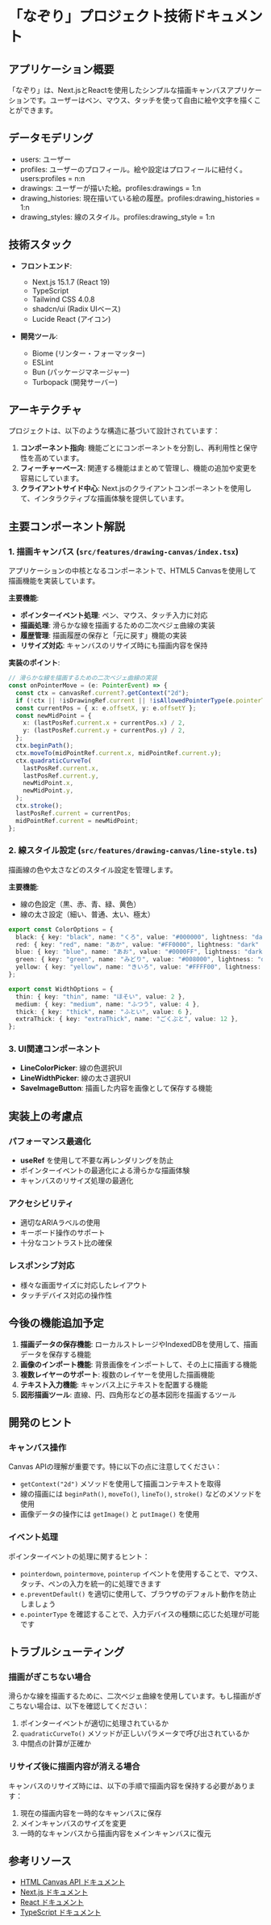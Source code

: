 # 「なぞり」プロジェクト技術ドキュメント

## アプリケーション概要

「なぞり」は、Next.jsとReactを使用したシンプルな描画キャンバスアプリケーションです。ユーザーはペン、マウス、タッチを使って自由に絵や文字を描くことができます。

## データモデリング

- users: ユーザー
- profiles: ユーザーのプロフィール。絵や設定はプロフィールに紐付く。users:profiles = n:n
- drawings: ユーザーが描いた絵。profiles:drawings = 1:n
- drawing_histories: 現在描いている絵の履歴。profiles:drawing_histories = 1:n
- drawing_styles: 線のスタイル。profiles:drawing_style = 1:n

## 技術スタック

- **フロントエンド**:
  - Next.js 15.1.7 (React 19)
  - TypeScript
  - Tailwind CSS 4.0.8
  - shadcn/ui (Radix UIベース)
  - Lucide React (アイコン)

- **開発ツール**:
  - Biome (リンター・フォーマッター)
  - ESLint
  - Bun (パッケージマネージャー)
  - Turbopack (開発サーバー)

## アーキテクチャ

プロジェクトは、以下のような構造に基づいて設計されています：

1. **コンポーネント指向**: 機能ごとにコンポーネントを分割し、再利用性と保守性を高めています。
2. **フィーチャーベース**: 関連する機能はまとめて管理し、機能の追加や変更を容易にしています。
3. **クライアントサイド中心**: Next.jsのクライアントコンポーネントを使用して、インタラクティブな描画体験を提供しています。

## 主要コンポーネント解説

### 1. 描画キャンバス (`src/features/drawing-canvas/index.tsx`)

アプリケーションの中核となるコンポーネントで、HTML5 Canvasを使用して描画機能を実装しています。

**主要機能**:

- **ポインターイベント処理**: ペン、マウス、タッチ入力に対応
- **描画処理**: 滑らかな線を描画するための二次ベジェ曲線の実装
- **履歴管理**: 描画履歴の保存と「元に戻す」機能の実装
- **リサイズ対応**: キャンバスのリサイズ時にも描画内容を保持

**実装のポイント**:
```typescript
// 滑らかな線を描画するための二次ベジェ曲線の実装
const onPointerMove = (e: PointerEvent) => {
  const ctx = canvasRef.current?.getContext("2d");
  if (!ctx || !isDrawingRef.current || !isAllowedPointerType(e.pointerType)) return;
  const currentPos = { x: e.offsetX, y: e.offsetY };
  const newMidPoint = {
    x: (lastPosRef.current.x + currentPos.x) / 2,
    y: (lastPosRef.current.y + currentPos.y) / 2,
  };
  ctx.beginPath();
  ctx.moveTo(midPointRef.current.x, midPointRef.current.y);
  ctx.quadraticCurveTo(
    lastPosRef.current.x,
    lastPosRef.current.y,
    newMidPoint.x,
    newMidPoint.y,
  );
  ctx.stroke();
  lastPosRef.current = currentPos;
  midPointRef.current = newMidPoint;
};
```

### 2. 線スタイル設定 (`src/features/drawing-canvas/line-style.ts`)

描画線の色や太さなどのスタイル設定を管理します。

**主要機能**:
- 線の色設定（黒、赤、青、緑、黄色）
- 線の太さ設定（細い、普通、太い、極太）

```typescript
export const ColorOptions = {
  black: { key: "black", name: "くろ", value: "#000000", lightness: "dark" },
  red: { key: "red", name: "あか", value: "#FF0000", lightness: "dark" },
  blue: { key: "blue", name: "あお", value: "#0000FF", lightness: "dark" },
  green: { key: "green", name: "みどり", value: "#008000", lightness: "dark" },
  yellow: { key: "yellow", name: "きいろ", value: "#FFFF00", lightness: "light" },
};

export const WidthOptions = {
  thin: { key: "thin", name: "ほそい", value: 2 },
  medium: { key: "medium", name: "ふつう", value: 4 },
  thick: { key: "thick", name: "ふとい", value: 6 },
  extraThick: { key: "extraThick", name: "ごくぶと", value: 12 },
};
```

### 3. UI関連コンポーネント

- **LineColorPicker**: 線の色選択UI
- **LineWidthPicker**: 線の太さ選択UI
- **SaveImageButton**: 描画した内容を画像として保存する機能

## 実装上の考慮点

### パフォーマンス最適化

- **useRef** を使用して不要な再レンダリングを防止
- ポインターイベントの最適化による滑らかな描画体験
- キャンバスのリサイズ処理の最適化

### アクセシビリティ

- 適切なARIAラベルの使用
- キーボード操作のサポート
- 十分なコントラスト比の確保

### レスポンシブ対応

- 様々な画面サイズに対応したレイアウト
- タッチデバイス対応の操作性

## 今後の機能追加予定

1. **描画データの保存機能**: ローカルストレージやIndexedDBを使用して、描画データを保存する機能
2. **画像のインポート機能**: 背景画像をインポートして、その上に描画する機能
3. **複数レイヤーのサポート**: 複数のレイヤーを使用した描画機能
4. **テキスト入力機能**: キャンバス上にテキストを配置する機能
5. **図形描画ツール**: 直線、円、四角形などの基本図形を描画するツール

## 開発のヒント

### キャンバス操作

Canvas APIの理解が重要です。特に以下の点に注意してください：

- `getContext("2d")` メソッドを使用して描画コンテキストを取得
- 線の描画には `beginPath()`, `moveTo()`, `lineTo()`, `stroke()` などのメソッドを使用
- 画像データの操作には `getImage()` と `putImage()` を使用

### イベント処理

ポインターイベントの処理に関するヒント：

- `pointerdown`, `pointermove`, `pointerup` イベントを使用することで、マウス、タッチ、ペンの入力を統一的に処理できます
- `e.preventDefault()` を適切に使用して、ブラウザのデフォルト動作を防止しましょう
- `e.pointerType` を確認することで、入力デバイスの種類に応じた処理が可能です

## トラブルシューティング

### 描画がぎこちない場合

滑らかな線を描画するために、二次ベジェ曲線を使用しています。もし描画がぎこちない場合は、以下を確認してください：

1. ポインターイベントが適切に処理されているか
2. `quadraticCurveTo()` メソッドが正しいパラメータで呼び出されているか
3. 中間点の計算が正確か

### リサイズ後に描画内容が消える場合

キャンバスのリサイズ時には、以下の手順で描画内容を保持する必要があります：

1. 現在の描画内容を一時的なキャンバスに保存
2. メインキャンバスのサイズを変更
3. 一時的なキャンバスから描画内容をメインキャンバスに復元

## 参考リソース

- [HTML Canvas API ドキュメント](https://developer.mozilla.org/ja/docs/Web/API/Canvas_API)
- [Next.js ドキュメント](https://nextjs.org/docs)
- [React ドキュメント](https://reactjs.org/docs/getting-started.html)
- [TypeScript ドキュメント](https://www.typescriptlang.org/docs/)
